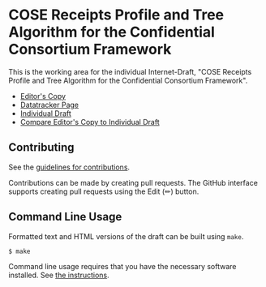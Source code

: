# COSE Receipts Profile and Tree Algorithm for the Confidential Consortium Framework 

This is the working area for the individual Internet-Draft, "COSE Receipts Profile and Tree Algorithm for the Confidential Consortium Framework".

* [Editor's Copy](https://ietf-scitt.github.io/draft-birkholz-cose-cometre-ccf-profile/draft-birkholz-cose-receipts-ccf-profile.html)
* [Datatracker Page](https://datatracker.ietf.org/doc/draft-birkholz-cose-cometre-ccf-profile)
* [Individual Draft](https://datatracker.ietf.org/doc/html/draft-birkholz-cose-cometre-ccf-profile)
* [Compare Editor's Copy to Individual Draft](https://ietf-scitt.github.io/draft-birkholz-cose-cometre-ccf-profile/#go.draft-birkholz-cose-cometre-ccf-profile.diff)


## Contributing

See the
[guidelines for contributions](https://github.com/ietf-scitt/draft-birkholz-cose-cometre-ccf-profile/blob/main/CONTRIBUTING.md).

Contributions can be made by creating pull requests.
The GitHub interface supports creating pull requests using the Edit (✏) button.


## Command Line Usage

Formatted text and HTML versions of the draft can be built using `make`.

```sh
$ make
```

Command line usage requires that you have the necessary software installed.  See
[the instructions](https://github.com/martinthomson/i-d-template/blob/main/doc/SETUP.md).

